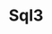 ---
title: "Sql3"
layout: category
permalink : /categories/SQL3/
author_profile : true
sidebar_main : true
sidebar:
  nav: "sidebar-sample"
---